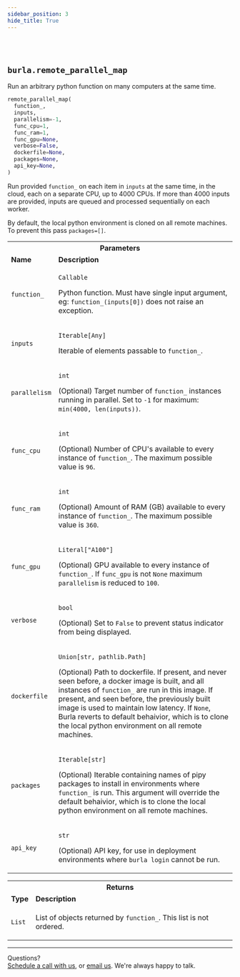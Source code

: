 ```yaml
---
sidebar_position: 3
hide_title: True
---
```


<br></br>

## `burla.remote_parallel_map`

Run an arbitrary python function on many computers at the same time.

```python
remote_parallel_map(
  function_,
  inputs,
  parallelism=-1,
  func_cpu=1,
  func_ram=1,
  func_gpu=None,
  verbose=False,
  dockerfile=None,
  packages=None,
  api_key=None,
)
```

Run provided `function_` on each item in `inputs` at the same time, in the cloud, each on a separate CPU, up to 4000 CPUs. If more than 4000 inputs are provided, inputs are queued and processed sequentially on each worker.

By default, the local python environment is cloned on all remote machines. To prevent this pass <code>packages=[]</code>.

<table>
    <tbody>
        <tr>
            <th colspan="2" style={{ textAlign: 'left' }}><strong>Parameters</strong></th>
        </tr>
        <tr>
            <td><strong>Name</strong></td>
            <td><strong>Description</strong></td>
        </tr>
        <tr>
            <td style={{ verticalAlign: 'top' }}><code>function_</code></td>
            <td>
                <p><code>Callable</code></p>
                <p>Python function. Must have single input argument, eg: <code>function_(inputs[0])</code> does not raise an exception.</p>
            </td>
        </tr>
        <tr>
            <td style={{ verticalAlign: 'top' }}><code>inputs</code></td>
            <td>
                <p><code>Iterable[Any]</code></p>
                <p>Iterable of elements passable to <code>function_</code>.</p>
            </td>
        </tr>
        <tr>
            <td style={{ verticalAlign: 'top' }}><code>parallelism</code></td>
            <td>
                <p><code>int</code></p>
                <p>(Optional) Target number of <code>function_</code> instances running in parallel. Set to <code>-1</code> for maximum: <code>min(4000, len(inputs))</code>.</p>
            </td>
        </tr>
        <tr>
            <td style={{ verticalAlign: 'top' }}><code>func_cpu</code></td>
            <td>
                <p><code>int</code></p>
                <p>(Optional) Number of CPU's available to every instance of <code>function_</code>. The maximum possible value is <code>96</code>.</p>
            </td>
        </tr>
        <tr>
            <td style={{ verticalAlign: 'top' }}><code>func_ram</code></td>
            <td>
                <p><code>int</code></p>
                <p>(Optional) Amount of RAM (GB) available to every instance of <code>function_</code>. The maximum possible value is <code>360</code>.</p>
            </td>
        </tr>
        <tr>
            <td style={{ verticalAlign: 'top' }}><code>func_gpu</code></td>
            <td>
                <p><code>Literal["A100"]</code></p>
                <p>(Optional) GPU available to every instance of <code>function_</code>. If <code>func_gpu</code> is not <code>None</code> maximum <code>parallelism</code> is reduced to <code>100</code>.</p>
            </td>
        </tr>
        <tr>
            <td style={{ verticalAlign: 'top' }}><code>verbose</code></td>
            <td>
                <p><code>bool</code></p>
                <p>(Optional) Set to <code>False</code> to prevent status indicator from being displayed.</p>
            </td>
        </tr>
        <tr>
            <td style={{ verticalAlign: 'top' }}><code>dockerfile</code></td>
            <td>
                <p><code>Union[str, pathlib.Path]</code></p>
                <p>(Optional) Path to dockerfile. If present, and never seen before, a docker image is built, and all instances of <code>function_</code> are run in this image. If present, and seen before, the previously built image is used to maintain low latency. If <code>None</code>, Burla reverts to default behaivior, which is to clone the local python environment on all remote machines.</p>
            </td>
        </tr>
        <tr>
            <td style={{ verticalAlign: 'top' }}><code>packages</code></td>
            <td>
                <p><code>Iterable[str]</code></p>
                <p>(Optional) Iterable containing names of pipy packages to install in environments where <code>function_</code> is run. This argument will override the default behaivior, which is to clone the local python environment on all remote machines.</p>
            </td>
        </tr>
        <tr>
            <td style={{ verticalAlign: 'top' }}><code>api_key</code></td>
            <td>
                <p><code>str</code></p>
                <p>(Optional) API key, for use in deployment environments where <code>burla login</code> cannot be run.</p>
            </td>
        </tr>
    </tbody>
</table>

<table>
    <tbody>
        <tr>
            <th colspan="2" style={{ textAlign: 'left' }}><strong>Returns</strong></th>
        </tr>
        <tr>
            <td><strong>Type</strong></td>
            <td><strong>Description</strong></td>
        </tr>
        <tr>
            <td style={{ verticalAlign: 'top' }}><code>List</code></td>
            <td>
                <p>List of objects returned by <code>function_</code>. This list is not ordered.</p>
            </td>
        </tr>
    </tbody>
</table>

---

Questions?  
[Schedule a call with us](https://cal.com/jakez/burla/), or [email us](mailto:jake@burla.dev). We're always happy to talk.
